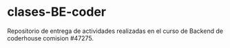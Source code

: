 # clases-BE-coder

Repositorio de entrega de actividades realizadas en el curso de Backend de coderhouse comision #47275.
